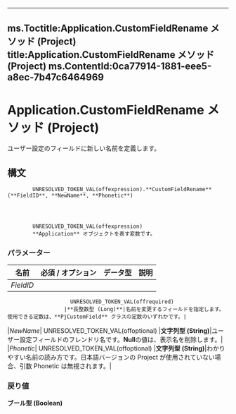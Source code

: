

---
ms.Toctitle:Application.CustomFieldRename メソッド (Project)
title:Application.CustomFieldRename メソッド (Project)
ms.ContentId:0ca77914-1881-eee5-a8ec-7b47c6464969
---
# Application.CustomFieldRename メソッド (Project)




ユーザー設定のフィールドに新しい名前を定義します。

## 構文

            UNRESOLVED_TOKEN_VAL(offexpression).**CustomFieldRename**(**FieldID**, **NewName**, **Phonetic**)




            UNRESOLVED_TOKEN_VAL(offexpression)
            **Application** オブジェクトを表す変数です。

### パラメーター

|**名前**|**必須 / オプション**|**データ型**|**説明**|
|---|---|---|---|
|*FieldID*|
                        UNRESOLVED_TOKEN_VAL(offrequired)
                      |**長整数型 (Long)**|名前を変更するフィールドを指定します。使用できる定数は、**PjCustomField** クラスの定数のいずれかです。|
|*NewName*|
                        UNRESOLVED_TOKEN_VAL(offoptional)
                      |**文字列型 (String)**|ユーザー設定フィールドのフレンドリ名です。**Null**の値は、表示名を削除します。|
|*Phonetic*|
                        UNRESOLVED_TOKEN_VAL(offoptional)
                      |**文字列型 (String)**|わかりやすい名前の読み方です。日本語バージョンの Project が使用されていない場合、引数 Phonetic は無視されます。|



### 戻り値
**ブール型 (Boolean)**






